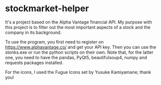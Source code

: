 # stockmarket-helper
It's a project based on the Alpha Vantage financial API. My purpose with this project is to filter out the most important aspects of a stock and the company in its background.

To use the program, you first need to register on <https://www.alphavantage.co/> and get your API key.
Then you can use the stonks.exe or run the python scripts on their own. Note that, for the latter one, you need to have the pandas, PyQt5, beautifulsoup4, numpy and requests packages installed.

For the icons, I used the Fugue Icons set by Yusuke Kamiyamane; thank you!
